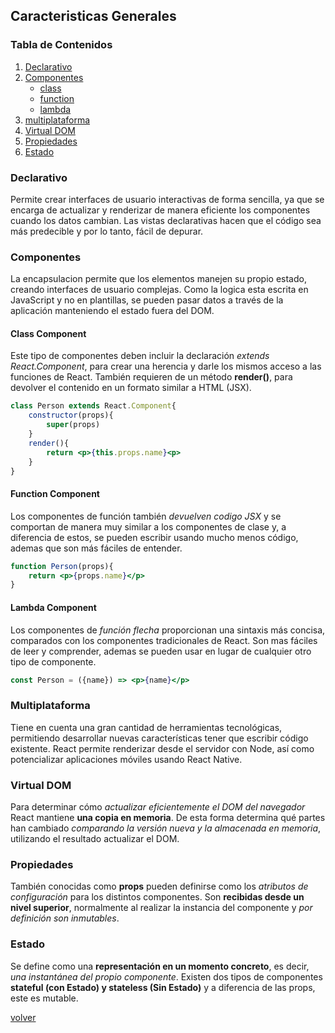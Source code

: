 ## Caracteristicas Generales 

### Tabla de Contenidos

1. [Declarativo](#declarativo)
1. [Componentes](#componentes)
    * [class](#class-component)
    * [function](#function-component)
    * [lambda](#lambda-component)
1. [multiplataforma](#multiplataforma)
1. [Virtual DOM](#virtual-dom)
1. [Propiedades](#propiedades)
1. [Estado](#estado)

### Declarativo

Permite crear interfaces de usuario interactivas de forma sencilla, ya que se encarga de actualizar y renderizar de manera eficiente los componentes cuando los datos cambian. Las vistas declarativas hacen que el código sea más predecible y por lo tanto, fácil de depurar.

### Componentes

La encapsulacion permite que los elementos manejen su propio estado, creando interfaces de usuario complejas. Como la logica esta escrita en JavaScript y no en plantillas, se pueden pasar datos a través de la aplicación manteniendo el estado fuera del DOM.

#### Class Component

Este tipo de componentes deben incluir la declaración _extends React.Component_, para crear una herencia y darle los mismos acceso a las funciones de React. También requieren de un método __render()__, para devolver el contenido en un formato similar a HTML (JSX).

```jsx
class Person extends React.Component{
    constructor(props){
        super(props)
    }
    render(){
        return <p>{this.props.name}<p>
    }
}
```

#### Function Component

Los componentes de función también _devuelven codigo JSX_ y se comportan de manera muy similar a los componentes de clase y, a diferencia de estos, se pueden escribir usando mucho menos código, ademas que son más fáciles de entender.

```jsx
function Person(props){
    return <p>{props.name}</p> 
}
```

#### Lambda Component 

Los componentes de _función flecha_ proporcionan una sintaxis más concisa, comparados con los componentes tradicionales de React. Son mas fáciles de leer y comprender, ademas se pueden usar en lugar de cualquier otro tipo de componente. 

```jsx
const Person = ({name}) => <p>{name}</p>
```

### Multiplataforma

Tiene en cuenta una gran cantidad de herramientas tecnológicas, permitiendo desarrollar nuevas características tener que escribir código existente. React permite renderizar desde el servidor con Node, así como potencializar aplicaciones móviles usando React Native.

### Virtual DOM

Para determinar cómo _actualizar eficientemente el DOM del navegador_ React mantiene __una copia en memoria__. De esta forma determina qué partes han cambiado _comparando la versión nueva y la almacenada en memoria_, utilizando el resultado actualizar el DOM.

### Propiedades

También conocidas como __props__ pueden definirse como los _atributos de configuración_ para los distintos componentes. Son __recibidas desde un nivel superior__, normalmente al realizar la instancia del componente y _por definición son inmutables_.

### Estado

Se define como una __representación en un momento concreto__, es decir, _una instantánea del propio componente_. Existen dos tipos de componentes __stateful (con Estado) y stateless (Sin Estado)__ y a diferencia de las props, este es mutable.

[volver](../readme.md)